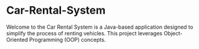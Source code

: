 # Car-Rental-System
Welcome to the Car Rental System is a Java-based application designed to simplify the process of renting vehicles. This project leverages Object-Oriented Programming (OOP) concepts.

